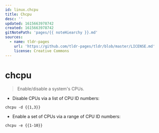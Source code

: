 ```yaml
---
id: linux.chcpu
title: Chcpu
desc: ''
updated: 1615663978742
created: 1615663978742
gitNotePath: 'pages/{{ noteHiearchy }}.md'
sources:
  - name: tldr-pages
    url: 'https://github.com/tldr-pages/tldr/blob/master/LICENSE.md'
    license: Creative Commons
---
```

# chcpu

> Enable/disable a system's CPUs.

- Disable CPUs via a list of CPU ID numbers:

`chcpu -d {{1,3}}`

- Enable a set of CPUs via a range of CPU ID numbers:

`chcpu -e {{1-10}}`

